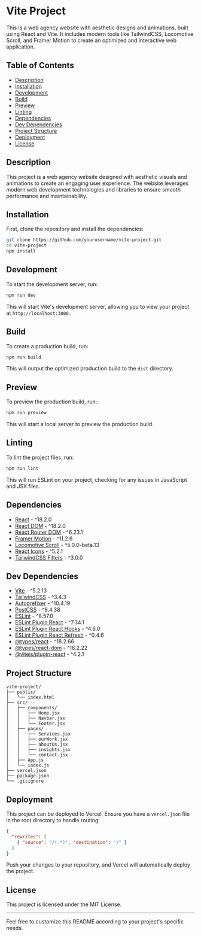 # Vite Project

This is a web agency website with aesthetic designs and animations, built using React and Vite. It includes modern tools like TailwindCSS, Locomotive Scroll, and Framer Motion to create an optimized and interactive web application.

## Table of Contents

- [Description](#description)
- [Installation](#installation)
- [Development](#development)
- [Build](#build)
- [Preview](#preview)
- [Linting](#linting)
- [Dependencies](#dependencies)
- [Dev Dependencies](#dev-dependencies)
- [Project Structure](#project-structure)
- [Deployment](#deployment)
- [License](#license)

## Description

This project is a web agency website designed with aesthetic visuals and animations to create an engaging user experience. The website leverages modern web development technologies and libraries to ensure smooth performance and maintainability.

## Installation

First, clone the repository and install the dependencies:

```sh
git clone https://github.com/yourusername/vite-project.git
cd vite-project
npm install
```

## Development

To start the development server, run:

```sh
npm run dev
```

This will start Vite's development server, allowing you to view your project at `http://localhost:3000`.

## Build

To create a production build, run:

```sh
npm run build
```

This will output the optimized production build to the `dist` directory.

## Preview

To preview the production build, run:

```sh
npm run preview
```

This will start a local server to preview the production build.

## Linting

To lint the project files, run:

```sh
npm run lint
```

This will run ESLint on your project, checking for any issues in JavaScript and JSX files.

## Dependencies

- [React](https://reactjs.org/) - ^18.2.0
- [React DOM](https://reactjs.org/docs/react-dom.html) - ^18.2.0
- [React Router DOM](https://reactrouter.com/) - ^6.23.1
- [Framer Motion](https://www.framer.com/motion/) - ^11.2.6
- [Locomotive Scroll](https://github.com/locomotivemtl/locomotive-scroll) - ^5.0.0-beta.13
- [React Icons](https://react-icons.github.io/react-icons/) - ^5.2.1
- [TailwindCSS Filters](https://github.com/benface/tailwindcss-filters) - ^3.0.0

## Dev Dependencies

- [Vite](https://vitejs.dev/) - ^5.2.13
- [TailwindCSS](https://tailwindcss.com/) - ^3.4.3
- [Autoprefixer](https://github.com/postcss/autoprefixer) - ^10.4.19
- [PostCSS](https://postcss.org/) - ^8.4.38
- [ESLint](https://eslint.org/) - ^8.57.0
- [ESLint Plugin React](https://github.com/yannickcr/eslint-plugin-react) - ^7.34.1
- [ESLint Plugin React Hooks](https://www.npmjs.com/package/eslint-plugin-react-hooks) - ^4.6.0
- [ESLint Plugin React Refresh](https://github.com/facebook/react) - ^0.4.6
- [@types/react](https://www.npmjs.com/package/@types/react) - ^18.2.66
- [@types/react-dom](https://www.npmjs.com/package/@types/react-dom) - ^18.2.22
- [@vitejs/plugin-react](https://github.com/vitejs/vite/tree/main/packages/plugin-react) - ^4.2.1

## Project Structure

```
vite-project/
├── public/
│   └── index.html
├── src/
│   ├── components/
│   │   ├── Home.jsx
│   │   ├── Navbar.jsx
│   │   └── Footer.jsx
│   ├── pages/
│   │   ├── Services.jsx
│   │   ├── ourWork.jsx
│   │   ├── aboutUs.jsx
│   │   ├── insights.jsx
│   │   └── contact.jsx
│   ├── App.js
│   └── index.js
├── vercel.json
├── package.json
└── .gitignore
```

## Deployment

This project can be deployed to Vercel. Ensure you have a `vercel.json` file in the root directory to handle routing:

```json
{
  "rewrites": [
    { "source": "/(.*)", "destination": "/" }
  ]
}
```

Push your changes to your repository, and Vercel will automatically deploy the project.

## License

This project is licensed under the MIT License.

---

Feel free to customize this README according to your project's specific needs.
```
